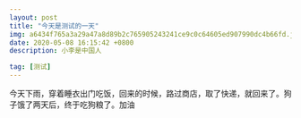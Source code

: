 ```yaml
---
layout: post
title: "今天是测试的一天"
img: a6434f765a3a29a47a8d89b2c765905243241ce9c0c64605ed907990dc4b66fd.jpg
date: 2020-05-08 16:15:42 +0800
description: 小李是中国人

tag: [测试]
---
```


今天下雨，穿着睡衣出门吃饭，回来的时候，路过商店，取了快递，就回来了。狗子饿了两天后，终于吃狗粮了。加油